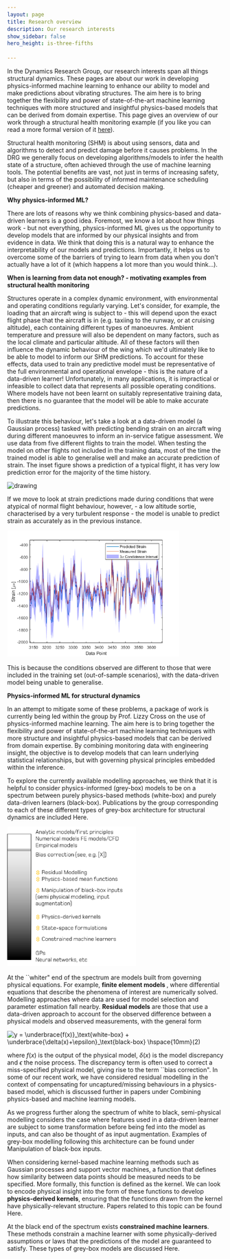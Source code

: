 ```yaml
---
layout: page
title: Research overview
description: Our research interests
show_sidebar: false
hero_height: is-three-fifths

---
```


In the Dynamics Research Group, our research interests span all things structural dynamics. These pages are about our work in developing physics-informed machine learning to enhance our ability to model and make predictions about vibrating structures. The aim here is to bring together the flexibility and power of state-of-the-art machine learning techniques with more structured and insightful physics-based models that can be derived from domain expertise. This page gives an overview of our work through a structural health monitoring example (if you like you can read a more formal version of it [here](https://link.springer.com/chapter/10.1007/978-3-030-81716-9_17)).

Structural health monitoring (SHM) is about using sensors, data and algorithms to detect and predict damage before it causes problems. In the DRG we generally focus on developing algorithms/models to infer the health state of a structure, often achieved through the use of machine learning tools. The potential benefits are vast, not just in terms of increasing safety, but also in terms of the possibility of informed maintenance scheduling (cheaper and greener) and automated decision making. 

<strong>Why physics-informed ML?</strong>

There are lots of reasons why we think combining physics-based and data-driven learners is a good idea. Foremost, we know a lot about how things work - but not everything, physics-informed ML gives us the opportunity to develop models that are informed by our physical insights and from evidence in data. We think that doing this is a natural way to enhance the interpretability of our models and predictions. Importantly, it helps us to overcome some of the barriers of trying to learn from data when you don't actually have a lot of it (which happens a lot more than you would think...).

<strong>When is learning from data not enough? - motivating examples from structural health monitoring </strong>

Structures operate in a complex dynamic environment, with environmental and operating conditions regularly varying. Let's consider, for example, the loading that an aircraft wing is subject to - this will depend upon the exact flight phase that the aircraft is in (e.g. taxiing to the runway, or at cruising altitude), each containing different types of manoeuvres. Ambient temperature and pressure will also be dependent on many factors, such as the local climate and particular altitude. All of these factors will then influence the dynamic behaviour of the wing which we'd ultimately like to be able to model to inform our SHM predictions. To account for these effects, data used to train any predictive model must be representative of the full environmental and operational envelope - this is the nature of a data-driven learner! Unfortunately, in many applications, it is impractical or infeasible to collect data that represents all possible operating conditions. Where models have not been learnt on suitably representative training data, then there is no guarantee that the model will be able to make accurate predictions. 

To illustrate this behaviour, let's take a look at a data-driven model (a Gaussian process) tasked with predicting bending strain on an aircraft wing during different manoeuvres to inform an in-service fatigue assessment. We use data from five different flights to train the model. When testing the model on other flights not included in the training data, most of the time the trained model is able to generalise well and make an accurate prediction of strain. The inset figure shows a prediction of a typical flight, it has very low prediction error for the majority of the time history.

<img src=".https://raw.githubusercontent.com/drg-greybox/drg-greybox.github.io/master/docs/images/good_flight_pred.png" alt="drawing" width="400"/>


If we move to look at strain predictions made during conditions that were atypical of normal flight behaviour, however, - a low altitude sortie, characterised by a very turbulent response - the model is unable to predict strain as accurately as in the previous instance. 

<img src="https://raw.githubusercontent.com/drg-greybox/drg-greybox.github.io/master/docs/images/low_alt_flight.png" alt="drawing" width="400"/>

This is because the conditions observed are different to those that were included in the training set (out-of-sample scenarios), with the data-driven model being unable to generalise.

<strong>Physics-informed ML for structural dynamics</strong>

In an attempt to mitigate some of these problems, a package of work is currently being led within the group by Prof. Lizzy Cross on the use of physics-informed machine learning. The aim here is to bring together the flexibility and power of state-of-the-art machine learning techniques with more structure and insightful physics-based models that can be derived from domain expertise. By combining monitoring data with engineering insight, the objective is to develop models that can learn underlying statistical relationships, but with governing physical principles embedded within the inference. 

To explore the currently available modelling approaches, we think that it is helpful to consider physics-informed (grey-box) models to be on a spectrum between purely physics-based methods (white-box) and purely data-driven learners (black-box). Publications by the group corresponding to each of these different types of grey-box architecture for structural dynamics are included Here.


<img src="https://raw.githubusercontent.com/drg-greybox/drg-greybox.github.io/master/docs/images/grey_spectrum.png" alt="drawing" width="300"/>

At the ``whiter" end of the spectrum are models built from governing physical equations. For example, <strong> finite element models </strong>, where differential equations that describe the phenomena of interest are numerically solved. Modelling approaches where data are used for </strong>model selection</strong> and parameter estimation fall nearby. <strong>Residual models</strong> are those that use a data-driven approach to account for the observed difference between a physical models and observed measurements, with the general form

<img src="https://latex.codecogs.com/png.image?\dpi{110}&space;y&space;=&space;\underbrace{f(x)}_\text{white-box}&space;&plus;&space;\underbrace{\delta(x)&plus;\epsilon}_\text{black-box}&space;\hspace{10mm}(2)" title="y = \underbrace{f(x)}_\text{white-box} + \underbrace{\delta(x)+\epsilon}_\text{black-box} \hspace{10mm}(2)" />

where $f(x)$ is the output of the physical model, $\delta(x)$ is the model discrepancy and $\epsilon$ the noise process. The discrepancy term is
often used to correct a miss-specified physical model, giving rise to the term ``bias
correction". In some of our recent work, we have considered residual modelling in the context of compensating for uncaptured/missing behaviours in a physics-based model, which is discussed further in papers under Combining physics-based and machine learning models. 

As we progress further along the spectrum of white to black, semi-physical modelling considers the case where features used in a data-driven learner are subject to some transformation before being fed into the model as inputs, and can also be thought of as input augmentation. Examples of grey-box modelling following this architecture can be found under Manipulation of black-box inputs. 

When considering kernel-based machine learning methods such as Gaussian processes and support vector machines, a function that defines how similarity between data points should be measured needs to be specified. More formally, this function is defined as the kernel. We can look to encode physical insight into the form of these functions to develop <strong>physics-derived kernels</strong>, ensuring that the functions drawn from the kernel have physically-relevant structure. Papers related to this topic can be found Here. 

At the black end of the spectrum exists <strong>constrained machine learners</strong>. These methods constrain a machine learner with some physically-derived assumptions or laws that the predictions of the model are guaranteed to satisfy. These types of grey-box models are discussed Here.  

<!--- OLD

 Of particular interest is structural health monitoring (SHM), where the objective is to develop condition-based monitoring systems that assess the health of structure. For example, from some measured sensor data of a turbine blade, can I automatically detect the formation of damage and predict the remaining useful life. These are just two examples of tasks that lie within the remit of SHM, with other notable tasks including damage localisation and quantification. These tasks can be conveniently grouped into a hierarchy, where each ``level" becomes increasingly difficult.

 consistently vary on multiple timescales. 

 system ID


### Combining physics-based and machine learning models

### Manipulation of black-box inputs

### Physics-derived kernels

### Constrained machine learners

-->